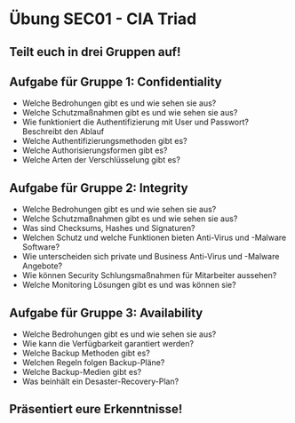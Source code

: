# Übung SEC01 - CIA Triad

## Teilt euch in drei Gruppen auf!

## Aufgabe für Gruppe 1: Confidentiality

* Welche Bedrohungen gibt es und wie sehen sie aus?
* Welche Schutzmaßnahmen gibt es und wie sehen sie aus?
* Wie funktioniert die Authentifizierung mit User und Passwort? Beschreibt den Ablauf
* Welche Authentifizierungsmethoden gibt es?
* Welche Authorisierungsformen gibt es?
* Welche Arten der Verschlüsselung gibt es?

## Aufgabe für Gruppe 2: Integrity

* Welche Bedrohungen gibt es und wie sehen sie aus?
* Welche Schutzmaßnahmen gibt es und wie sehen sie aus?
* Was sind Checksums, Hashes und Signaturen?
* Welchen Schutz und welche Funktionen bieten Anti-Virus und -Malware Software? 
* Wie unterscheiden sich private und Business Anti-Virus und -Malware Angebote?
* Wie können Security Schlungsmaßnahmen für Mitarbeiter aussehen?
* Welche Monitoring Lösungen gibt es und was können sie?   

## Aufgabe für Gruppe 3: Availability

* Welche Bedrohungen gibt es und wie sehen sie aus?
* Wie kann die Verfügbarkeit garantiert werden?
* Welche Backup Methoden gibt es?
* Welchen Regeln folgen Backup-Pläne?
* Welche Backup-Medien gibt es?
* Was beinhält ein Desaster-Recovery-Plan?

## Präsentiert eure Erkenntnisse!